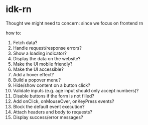 # idk-rn

Thought we might need to concern: since we focus on frontend rn

how to:

1. Fetch data?
2. Handle request/response errors?
3. Show a loading indicator?
4. Display the data on the website?
5. Make the UI mobile friendly?
6. Make the UI accessible?
7. Add a hover effect?
8. Build a popover menu?
9. Hide/show content on a button click?
10. Validate inputs (e.g. age input should only accept numbers)?
11. Disable buttons if the form is not filled?
12. Add onClick, onMouseOver, onKeyPress events?
13. Block the default event execution?
14. Attach headers and body to requests?
15. Display success/error messages?

